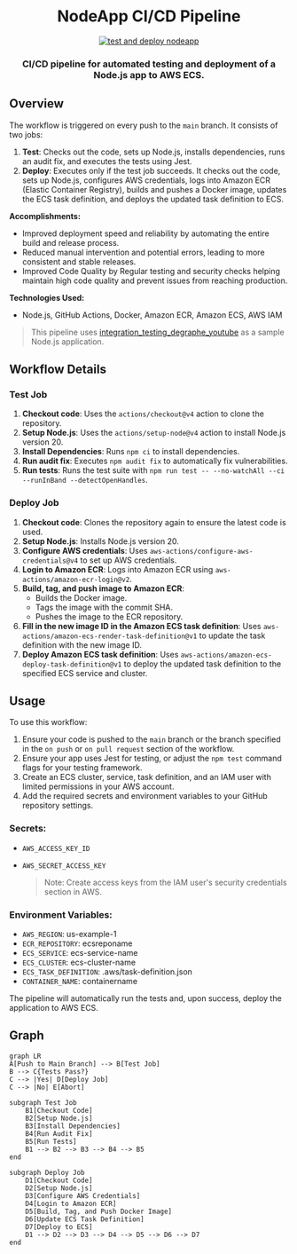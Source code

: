 <div align="center">

# NodeApp CI/CD Pipeline

[![test and deploy nodeapp](https://github.com/vikashraj1/node-backend-pipeline/actions/workflows/main.yml/badge.svg)](https://github.com/vikashraj1/node-backend-pipeline/actions/workflows/main.yml)

<h3>
    CI/CD pipeline for automated testing and deployment of a Node.js app to AWS ECS.
</h3>

</div>

## Overview

The workflow is triggered on every push to the `main` branch. It consists of two jobs:

1. **Test**: Checks out the code, sets up Node.js, installs dependencies, runs an audit fix, and executes the tests using Jest.
2. **Deploy**: Executes only if the test job succeeds. It checks out the code, sets up Node.js, configures AWS credentials, logs into Amazon ECR (Elastic Container Registry), builds and pushes a Docker image, updates the ECS task definition, and deploys the updated task definition to ECS.

**Accomplishments:**
- Improved deployment speed and reliability by automating the entire build and release process.
- Reduced manual intervention and potential errors, leading to more consistent and stable releases.
- Improved Code Quality by Regular testing and security checks helping maintain high code quality and prevent issues from reaching production.

**Technologies Used:**
- Node.js, GitHub Actions, Docker, Amazon ECR, Amazon ECS, AWS IAM

> This pipeline uses [integration_testing_degraphe_youtube](https://github.com/debaosuidecl/integration_testing_degraphe_youtube.git) as a sample Node.js application.


## Workflow Details

### Test Job

1. **Checkout code**: Uses the `actions/checkout@v4` action to clone the repository.
2. **Setup Node.js**: Uses the `actions/setup-node@v4` action to install Node.js version 20.
3. **Install Dependencies**: Runs `npm ci` to install dependencies.
4. **Run audit fix**: Executes `npm audit fix` to automatically fix vulnerabilities.
5. **Run tests**: Runs the test suite with `npm run test -- --no-watchAll --ci --runInBand --detectOpenHandles`.

### Deploy Job

1. **Checkout code**: Clones the repository again to ensure the latest code is used.
2. **Setup Node.js**: Installs Node.js version 20.
3. **Configure AWS credentials**: Uses `aws-actions/configure-aws-credentials@v4` to set up AWS credentials.
4. **Login to Amazon ECR**: Logs into Amazon ECR using `aws-actions/amazon-ecr-login@v2`.
5. **Build, tag, and push image to Amazon ECR**:
   - Builds the Docker image.
   - Tags the image with the commit SHA.
   - Pushes the image to the ECR repository.
6. **Fill in the new image ID in the Amazon ECS task definition**: Uses `aws-actions/amazon-ecs-render-task-definition@v1` to update the task definition with the new image ID.
7. **Deploy Amazon ECS task definition**: Uses `aws-actions/amazon-ecs-deploy-task-definition@v1` to deploy the updated task definition to the specified ECS service and cluster.

## Usage

To use this workflow:
1. Ensure your code is pushed to the `main` branch or the branch specified in the `on push` or `on pull request` section of the workflow.
2. Ensure your app uses Jest for testing, or adjust the `npm test` command flags for your testing framework.
3. Create an ECS cluster, service, task definition, and an IAM user with limited permissions in your AWS account.
4. Add the required secrets and environment variables to your GitHub repository settings.

### Secrets:
- `AWS_ACCESS_KEY_ID`
- `AWS_SECRET_ACCESS_KEY`

  > Note: Create access keys from the IAM user's security credentials section in AWS.

### Environment Variables:
- `AWS_REGION`: us-example-1
- `ECR_REPOSITORY`: ecsreponame
- `ECS_SERVICE`: ecs-service-name
- `ECS_CLUSTER`: ecs-cluster-name
- `ECS_TASK_DEFINITION`: .aws/task-definition.json
- `CONTAINER_NAME`: containername

The pipeline will automatically run the tests and, upon success, deploy the application to AWS ECS.


## Graph


```mermaid
graph LR
A[Push to Main Branch] --> B[Test Job]
B --> C{Tests Pass?}
C --> |Yes| D[Deploy Job]
C --> |No| E[Abort]

subgraph Test Job
    B1[Checkout Code]
    B2[Setup Node.js]
    B3[Install Dependencies]
    B4[Run Audit Fix]
    B5[Run Tests]
    B1 --> B2 --> B3 --> B4 --> B5
end

subgraph Deploy Job
    D1[Checkout Code]
    D2[Setup Node.js]
    D3[Configure AWS Credentials]
    D4[Login to Amazon ECR]
    D5[Build, Tag, and Push Docker Image]
    D6[Update ECS Task Definition]
    D7[Deploy to ECS]
    D1 --> D2 --> D3 --> D4 --> D5 --> D6 --> D7
end